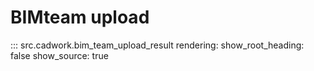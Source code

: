 # BIMteam upload

::: src.cadwork.bim_team_upload_result
    rendering:
        show_root_heading: false
        show_source: true